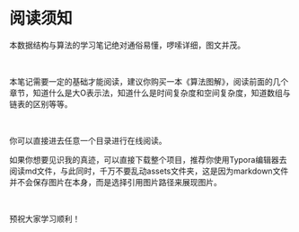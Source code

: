 # 阅读须知

本数据结构与算法的学习笔记绝对通俗易懂，啰嗦详细，图文并茂。

&nbsp;

本笔记需要一定的基础才能阅读，建议你购买一本《算法图解》，阅读前面的几个章节，知道什么是大O表示法，知道什么是时间复杂度和空间复杂度，知道数组与链表的区别等等。

&nbsp;

你可以直接进去任意一个目录进行在线阅读。

如果你想要见识我的真迹，可以直接下载整个项目，推荐你使用Typora编辑器去阅读md文件，与此同时，千万不要乱动assets文件夹，这是因为markdown文件并不会保存图片在本身，而是选择引用图片路径来展现图片。

&nbsp;

预祝大家学习顺利！

